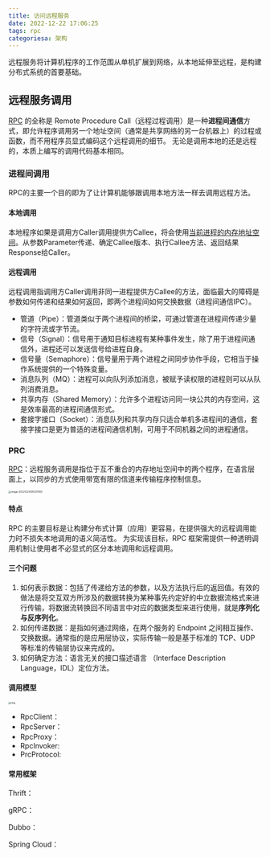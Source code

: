 ```yaml
---
title: 访问远程服务
date: 2022-12-22 17:06:25
tags: rpc
categoriesa: 架构
---
```


远程服务将计算机程序的工作范围从单机扩展到网络，从本地延伸至远程，是构建分布式系统的首要基础。

## 远程服务调用

[RPC](https://en.wikipedia.org/wiki/Remote_procedure_call) 的全称是 Remote Procedure Call（远程过程调用）是一种**进程间通信**方式，即允许程序调用另一个地址空间（通常是共享网络的另一台机器上）的过程或函数，而不用程序员显式编码这个远程调用的细节。 无论是调用本地的还是远程的，本质上编写的调用代码基本相同。

### 进程间调用

RPC的主要一个目的即为了让计算机能够跟调用本地方法一样去调用远程方法。

#### 本地调用

本地程序如果是调用方Caller调用提供方Callee，将会使用<u>当前进程的内存地址空间</u>。从参数Parameter传递、确定Callee版本、执行Callee方法、返回结果Response给Caller。

#### 远程调用

远程调用指调用方Caller调用非同一进程提供方Callee的方法，面临最大的障碍是参数如何传递和结果如何返回，即两个进程间如何交换数据（进程间通信IPC）。

- 管道（Pipe）：管道类似于两个进程间的桥梁，可通过管道在进程间传递少量的字符流或字节流。
- 信号（Signal）：信号用于通知目标进程有某种事件发生，除了用于进程间通信外，进程还可以发送信号给进程自身。
- 信号量（Semaphore）：信号量用于两个进程之间同步协作手段，它相当于操作系统提供的一个特殊变量。
- 消息队列（MQ）：进程可以向队列添加消息，被赋予读权限的进程则可以从队列消费消息。
- 共享内存（Shared Memory）：允许多个进程访问同一块公共的内存空间，这是效率最高的进程间通信形式。
- 套接字接口（Socket）：消息队列和共享内存只适合单机多进程间的通信，套接字接口是更为普适的进程间通信机制，可用于不同机器之间的进程通信。

### PRC

[RPC](http://www.bitsavers.org/pdf/xerox/parc/techReports/CSL-81-9_Remote_Procedure_Call.pdf)：远程服务调用是指位于互不重合的内存地址空间中的两个程序，在语言层面上，以同步的方式使用带宽有限的信道来传输程序控制信息。

<img src="http://cdn.expiredunclecoder.tech/image-20221223090207083.png" alt="image-20221223090207083" style="zoom: 33%;" />

#### 特点

RPC 的主要目标是让构建分布式计算（应用）更容易，在提供强大的远程调用能力时不损失本地调用的语义简洁性。 为实现该目标，RPC 框架需提供一种透明调用机制让使用者不必显式的区分本地调用和远程调用。

#### 三个问题

1. 如何表示数据：包括了传递给方法的参数，以及方法执行后的返回值。有效的做法是将交互双方所涉及的数据转换为某种事先约定好的中立数据流格式来进行传输，将数据流转换回不同语言中对应的数据类型来进行使用，就是**序列化与反序列化**。
2. 如何传递数据：是指如何通过网络，在两个服务的 Endpoint 之间相互操作、交换数据。通常指的是应用层协议，实际传输一般是基于标准的 TCP、UDP 等标准的传输层协议来完成的。
3. 如何确定方法：语言无关的接口描述语言 （Interface Description Language，IDL）定位方法。

#### 调用模型

<img src="https://pic1.zhimg.com/c50b94be18a05b9992790f16baf0fb74_r.jpg" alt="img" style="zoom: 33%;" />

- RpcClient：
- RpcServer：
- RpcProxy：
- RpcInvoker:
- PrcProtocol:

#### 常用框架

Thrift：

gRPC：

Dubbo：

Spring Cloud：